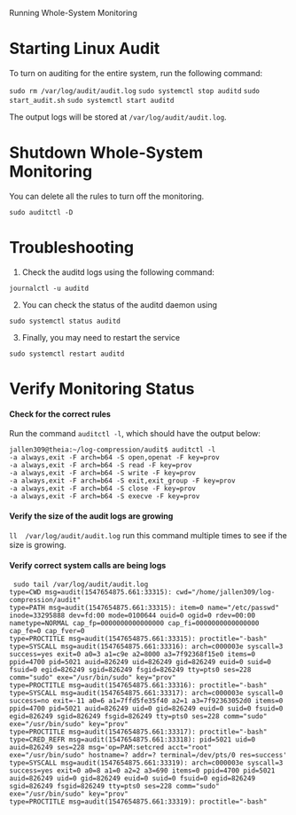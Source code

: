 Running Whole-System Monitoring

Starting Linux Audit
===

To turn on auditing for the entire system, run the following command:

`sudo rm /var/log/audit/audit.log`
`sudo systemctl stop auditd`
`sudo start_audit.sh`
`sudo systemctl start auditd`

The output logs will be stored at `/var/log/audit/audit.log`.


Shutdown Whole-System Monitoring
===

You can delete all the rules to turn off the monitoring.

`sudo auditctl -D`

Troubleshooting
===

1. Check the auditd logs using the following command:

`journalctl -u auditd`

2. You can check the status of the auditd daemon using

`sudo systemctl status auditd`

3. Finally, you may need to restart the service

`sudo systemctl restart auditd`

Verify Monitoring Status
===

#### Check for the correct rules

Run the command `auditctl -l`, which should have the output below:

```
jallen309@theia:~/log-compression/audit$ auditctl -l
-a always,exit -F arch=b64 -S open,openat -F key=prov
-a always,exit -F arch=b64 -S read -F key=prov
-a always,exit -F arch=b64 -S write -F key=prov
-a always,exit -F arch=b64 -S exit,exit_group -F key=prov
-a always,exit -F arch=b64 -S close -F key=prov
-a always,exit -F arch=b64 -S execve -F key=prov
```

#### Verify the size of the audit logs are growing

`ll  /var/log/audit/audit.log` run this command multiple
times to see if the size is growing.


#### Verify correct system calls are being logs

```
 sudo tail /var/log/audit/audit.log
type=CWD msg=audit(1547654875.661:33315): cwd="/home/jallen309/log-compression/audit"
type=PATH msg=audit(1547654875.661:33315): item=0 name="/etc/passwd" inode=33295888 dev=fd:00 mode=0100644 ouid=0 ogid=0 rdev=00:00 nametype=NORMAL cap_fp=0000000000000000 cap_fi=0000000000000000 cap_fe=0 cap_fver=0
type=PROCTITLE msg=audit(1547654875.661:33315): proctitle="-bash"
type=SYSCALL msg=audit(1547654875.661:33316): arch=c000003e syscall=3 success=yes exit=0 a0=3 a1=c9e a2=8000 a3=7f92368f15e0 items=0 ppid=4700 pid=5021 auid=826249 uid=826249 gid=826249 euid=0 suid=0 fsuid=0 egid=826249 sgid=826249 fsgid=826249 tty=pts0 ses=228 comm="sudo" exe="/usr/bin/sudo" key="prov"
type=PROCTITLE msg=audit(1547654875.661:33316): proctitle="-bash"
type=SYSCALL msg=audit(1547654875.661:33317): arch=c000003e syscall=0 success=no exit=-11 a0=6 a1=7ffd5fe35f40 a2=1 a3=7f92363052d0 items=0 ppid=4700 pid=5021 auid=826249 uid=0 gid=826249 euid=0 suid=0 fsuid=0 egid=826249 sgid=826249 fsgid=826249 tty=pts0 ses=228 comm="sudo" exe="/usr/bin/sudo" key="prov"
type=PROCTITLE msg=audit(1547654875.661:33317): proctitle="-bash"
type=CRED_REFR msg=audit(1547654875.661:33318): pid=5021 uid=0 auid=826249 ses=228 msg='op=PAM:setcred acct="root" exe="/usr/bin/sudo" hostname=? addr=? terminal=/dev/pts/0 res=success'
type=SYSCALL msg=audit(1547654875.661:33319): arch=c000003e syscall=3 success=yes exit=0 a0=8 a1=0 a2=2 a3=690 items=0 ppid=4700 pid=5021 auid=826249 uid=0 gid=826249 euid=0 suid=0 fsuid=0 egid=826249 sgid=826249 fsgid=826249 tty=pts0 ses=228 comm="sudo" exe="/usr/bin/sudo" key="prov"
type=PROCTITLE msg=audit(1547654875.661:33319): proctitle="-bash"
```
